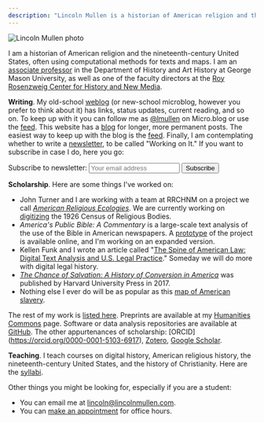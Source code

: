 ```yaml
---
description: "Lincoln Mullen is a historian of American religion and the nineteenth-century United States."
---
```


<img src="/img/mullen-photo.jpeg" class="profile-photo" alt="Lincoln Mullen photo">

I am a historian of American religion and the nineteenth-century United States, often using computational methods for texts and maps. I am an [associate professor](https://historyarthistory.gmu.edu/people/lmullen) in the Department of History and Art History at George Mason University, as well as one of the faculty directors at the [Roy Rosenzweig Center for History and New Media](https://rrchnm.org/).

**Writing**. My old-school [weblog](https://weblog.lincolnmullen.com/) (or new-school microblog, however you prefer to think about it) has links, status updates, current reading, and so on. To keep up with it you can follow me as [@lmullen](https://micro.blog/lmullen) on Micro.blog or use the [feed](http://weblog.lincolnmullen.com/feed.xml). This website has a [blog](/blog/) for longer, more permanent posts. The easiest way to keep up with the blog is the [feed](https://lincolnmullen.com/blog/index.xml). Finally, I am contemplating whether to write a [newsletter](https://buttondown.email/lmullen), to be called "Working on It." If you want to subscribe in case I do, here you go:

<form action="https://buttondown.email/api/emails/embed-subscribe/lmullen" method="post" target="popupwindow" onsubmit="window.open('https://buttondown.email/lmullen', 'popupwindow')" class="embeddable-buttondown-form" > <label for="bd-email">Subscribe to newsletter:</label> <input type="email" name="email" id="bd-email" placeholder="Your email address"> <input type="hidden" value="1" name="embed"></input> <input type="submit" value="Subscribe"></input> </form>

**Scholarship**. Here are some things I've worked on:

- John Turner and I are working with a team at RRCHNM on a project we call [*American Religious Ecologies*](http://religiousecologies.org). We are currently working on [digitizing](https://rrchnm.org/news/rrchnm-to-digitize-the-1926-census-of-religious-bodies/) the 1926 Census of Religious Bodies.
- *America's Public Bible: A Commentary* is a large-scale text analysis of the use of the Bible in American newspapers. A [prototype](http://americaspublicbible.org/) of the project is available online, and I'm working on an expanded version.
- Kellen Funk and I wrote an article called "[The Spine of American Law: Digital Text Analysis and U.S. Legal Practice](https://academic.oup.com/ahr/article/123/1/132/4840258?guestAccessKey=3a271895-4af8-41e8-b3d9-15941dfe0bcf)." Someday we will do more with digital legal history.
- [*The Chance of Salvation: A History of Conversion in America*](http://www.hup.harvard.edu/catalog.php?isbn=9780674975620) was published by Harvard University Press in 2017. 
- Nothing else I ever do will be as popular as this [map of American slavery](https://lincolnmullen.com/projects/slavery/).

The rest of my work is [listed here](/scholarship/). Preprints are available at my [Humanities Commons](https://hcommons.org/members/lmullen/) page. Software or data analysis repositories are available at [GitHub](https://github.com/lmullen/). The other appurtenances of scholarship: [ORCID] (https://orcid.org/0000-0001-5103-6917), [Zotero](https://www.zotero.org/lmullen), [Google Scholar](https://scholar.google.com/citations?hl=en&user=qhhNmCQAAAAJ).

**Teaching**. I teach courses on digital history, American religious history, the nineteenth-century United States, and the history of Christianity. Here are the [syllabi](/courses/).

Other things you might be looking for, especially if you are a student:

- You can email me at [lincoln@lincolnmullen.com](mailto:lincoln@lincolnmullen.com).
- You can [make an appointment](/page/office-hours/) for office hours. 
